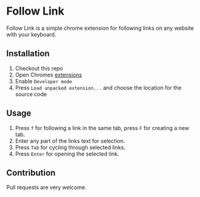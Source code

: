 # Follow Link

Follow Link is a simple chrome extension for following links on any website with your keyboard.

## Installation

1. Checkout this repo
2. Open Chromes [extensions](chrome://extensions/)
3. Enable `Developer mode`
4. Press `Load unpacked extension...` and choose the location for the source code

## Usage

1. Press `f` for following a link in the same tab, press `F` for creating a new tab.
2. Enter any part of the links text for selection.
3. Press `Tab` for cycling through selected links.
4. Press `Enter` for opening the selected link.

## Contribution

Pull requests are very welcome.
